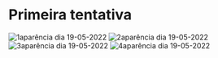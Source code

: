 # Primeira tentativa

![1aparência dia 19-05-2022](https://user-images.githubusercontent.com/63823344/169728298-286bc0c6-138b-4920-8ebb-dc3f6788102d.png)
![2aparência dia 19-05-2022](https://user-images.githubusercontent.com/63823344/169728311-3052224f-d8b2-4178-a891-05d158a9bc4a.png)
![3aparência dia 19-05-2022](https://user-images.githubusercontent.com/63823344/169728328-34ebae57-fc84-498f-af76-514879937496.png)
![4aparência dia 19-05-2022](https://user-images.githubusercontent.com/63823344/169728354-0db288a6-f58e-49b7-ae78-6aa58bb3b7d3.png)
